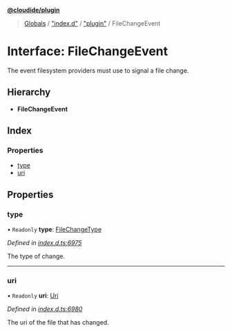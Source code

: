 **[@cloudide/plugin](../README.md)**

> [Globals](../README.md) / ["index.d"](../modules/_index_d_.md) / ["plugin"](../modules/_index_d_._plugin_.md) / FileChangeEvent

# Interface: FileChangeEvent

The event filesystem providers must use to signal a file change.

## Hierarchy

* **FileChangeEvent**

## Index

### Properties

* [type](_index_d_._plugin_.filechangeevent.md#type)
* [uri](_index_d_._plugin_.filechangeevent.md#uri)

## Properties

### type

• `Readonly` **type**: [FileChangeType](../enums/_index_d_._plugin_.filechangetype.md)

*Defined in [index.d.ts:6975](https://github.com/shuyaqian/cloudide-plugin-api/blob/9d985be/index.d.ts#L6975)*

The type of change.

___

### uri

• `Readonly` **uri**: [Uri](../classes/_index_d_._plugin_.uri.md)

*Defined in [index.d.ts:6980](https://github.com/shuyaqian/cloudide-plugin-api/blob/9d985be/index.d.ts#L6980)*

The uri of the file that has changed.
